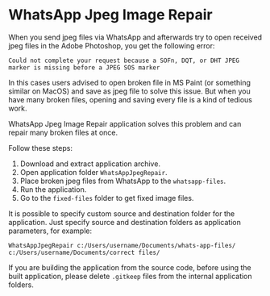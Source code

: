 # WhatsApp Jpeg Image Repair

When you send jpeg files via WhatsApp and afterwards try to open received jpeg files in the Adobe Photoshop, you get the following error:

`Could not complete your request because a SOFn, DQT, or DHT JPEG marker is missing before a JPEG SOS marker`

In this cases users advised to open broken file in MS Paint (or something similar on MacOS) and save as jpeg file to solve this issue. But when you have many broken files, opening and saving every file is a kind of tedious work.

WhatsApp Jpeg Image Repair application solves this problem and can repair many broken files at once.

Follow these steps:
1. Download and extract application archive.
2. Open application folder `WhatsAppJpegRepair`.
3. Place broken jpeg files from WhatsApp to the `whatsapp-files`.
4. Run the application.
5. Go to the `fixed-files` folder to get fixed image files.

It is possible to specify custom source and destination folder for the application. Just specify source and destination folders as application parameters, for example:
```
WhatsAppJpegRepair c:/Users/username/Documents/whats-app-files/ c:/Users/username/Documents/correct files/
```

If you are building the application from the source code, before using the built application, please delete `.gitkeep` files from the internal application folders.